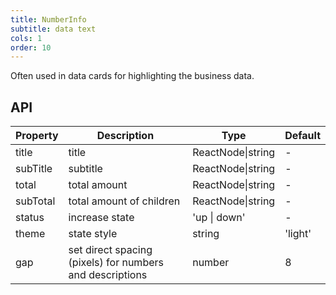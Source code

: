 ```yaml
---
title: NumberInfo
subtitle: data text
cols: 1
order: 10
---
```


Often used in data cards for highlighting the business data.

## API

Property | Description | Type | Default
----|------|-----|------
title | title | ReactNode\|string | -
subTitle | subtitle | ReactNode\|string | -
total | total amount | ReactNode\|string | -
subTotal | total amount of children | ReactNode\|string | -
status | increase state | 'up \| down' | -
theme | state style | string | 'light'
gap | set direct spacing (pixels) for numbers and descriptions | number | 8
